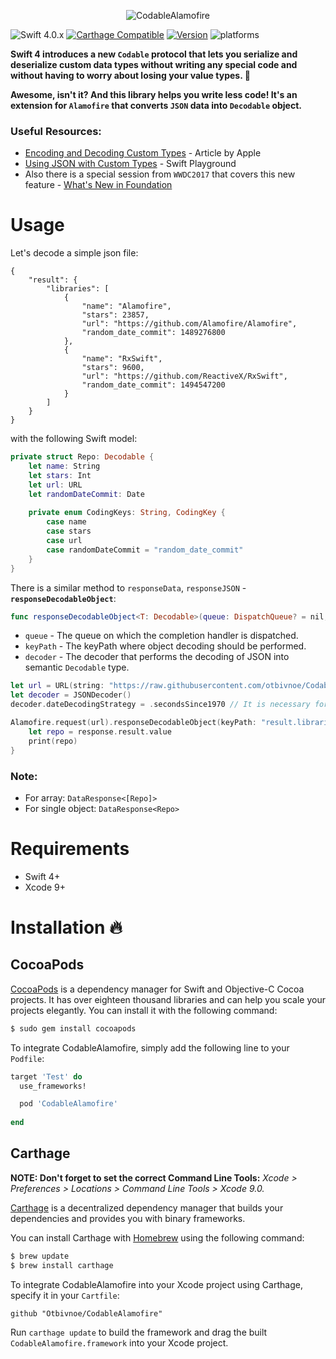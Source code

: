 <p align="center">
  <img src="http://i.imgur.com/x2E68WN.png" alt="CodableAlamofire"/>
</p>

![Swift 4.0.x](https://img.shields.io/badge/Swift-4.0-orange.svg)
[![Carthage Compatible](https://img.shields.io/badge/Carthage-compatible-4BC51D.svg?style=flat)](https://github.com/Carthage/Carthage)
[![Version](https://img.shields.io/cocoapods/v/CodableAlamofire.svg?style=flat)](http://cocoadocs.org/docsets/CodableAlamofire)
![platforms](https://img.shields.io/badge/platforms-iOS%20%7C%20macOS%20%7C%20tvOS%20%7C%20watchOS%20%7C%20Linux-333333.svg)

**Swift 4 introduces a new `Codable` protocol that lets you serialize and deserialize custom data types without writing any special code and without having to worry about losing your value types. 🎉**

**Awesome, isn't it? And this library helps you write less code! It's an extension for `Alamofire` that converts `JSON` data into `Decodable` object.**

### Useful Resources:
- [Encoding and Decoding Custom Types](https://developer.apple.com/documentation/foundation/archives_and_serialization/encoding_and_decoding_custom_types) - Article by Apple
- [Using JSON with Custom Types](https://developer.apple.com/documentation/foundation/archives_and_serialization/using_json_with_custom_types) - Swift Playground
- Also there is a special session from `WWDC2017` that covers this new feature - [What's New in Foundation](https://developer.apple.com/videos/play/wwdc2017/212/)

# Usage

Let's decode a simple json file:
```
{
    "result": {
        "libraries": [
            {
                "name": "Alamofire",
                "stars": 23857,
                "url": "https://github.com/Alamofire/Alamofire",
                "random_date_commit": 1489276800
            },
            {
                "name": "RxSwift",
                "stars": 9600,
                "url": "https://github.com/ReactiveX/RxSwift",
                "random_date_commit": 1494547200
            }	
        ]
    }
}
```

with the following Swift model: 

```swift
private struct Repo: Decodable {
    let name: String
    let stars: Int
    let url: URL
    let randomDateCommit: Date
    
    private enum CodingKeys: String, CodingKey {
        case name
        case stars
        case url
        case randomDateCommit = "random_date_commit"
    }
}
```

There is a similar method to `responseData`, `responseJSON` - **`responseDecodableObject`**:

```swift 
func responseDecodableObject<T: Decodable>(queue: DispatchQueue? = nil, keyPath: String? = nil, decoder: JSONDecoder = JSONDecoder(), completionHandler: @escaping (DataResponse<T>) -> Void)
```

- `queue` - The queue on which the completion handler is dispatched.
- `keyPath` - The keyPath where object decoding should be performed.
- `decoder` - The decoder that performs the decoding of JSON into semantic `Decodable` type.

```swift
let url = URL(string: "https://raw.githubusercontent.com/otbivnoe/CodableAlamofire/master/keypathArray.json")!
let decoder = JSONDecoder()
decoder.dateDecodingStrategy = .secondsSince1970 // It is necessary for correct decoding. Timestamp -> Date.

Alamofire.request(url).responseDecodableObject(keyPath: "result.libraries", decoder: decoder) { (response: DataResponse<[Repo]>) in
    let repo = response.result.value
    print(repo)
}
```

### Note: 
 - For array: `DataResponse<[Repo]>`
 - For single object: `DataResponse<Repo>`

# Requirements
 - Swift 4+
 - Xcode 9+

# Installation 🔥

## CocoaPods

[CocoaPods](http://cocoapods.org) is a dependency manager for Swift and Objective-C Cocoa projects. It has over eighteen thousand libraries and can help you scale your projects elegantly. You can install it with the following command:

```bash
$ sudo gem install cocoapods
```

To integrate CodableAlamofire, simply add the following line to your `Podfile`:

```ruby
target 'Test' do
  use_frameworks!

  pod 'CodableAlamofire'
  
end
```

## Carthage

**NOTE: Don't forget to set the correct Command Line Tools:**
*Xcode > Preferences > Locations > Command Line Tools > Xcode 9.0.*


[Carthage](https://github.com/Carthage/Carthage) is a decentralized dependency manager that builds your dependencies and provides you with binary frameworks.

You can install Carthage with [Homebrew](http://brew.sh/) using the following command:

```bash
$ brew update
$ brew install carthage
```
To integrate CodableAlamofire into your Xcode project using Carthage, specify it in your `Cartfile`:
```odgl
github "Otbivnoe/CodableAlamofire"
```

Run `carthage update` to build the framework and drag the built `CodableAlamofire.framework` into your Xcode project.

